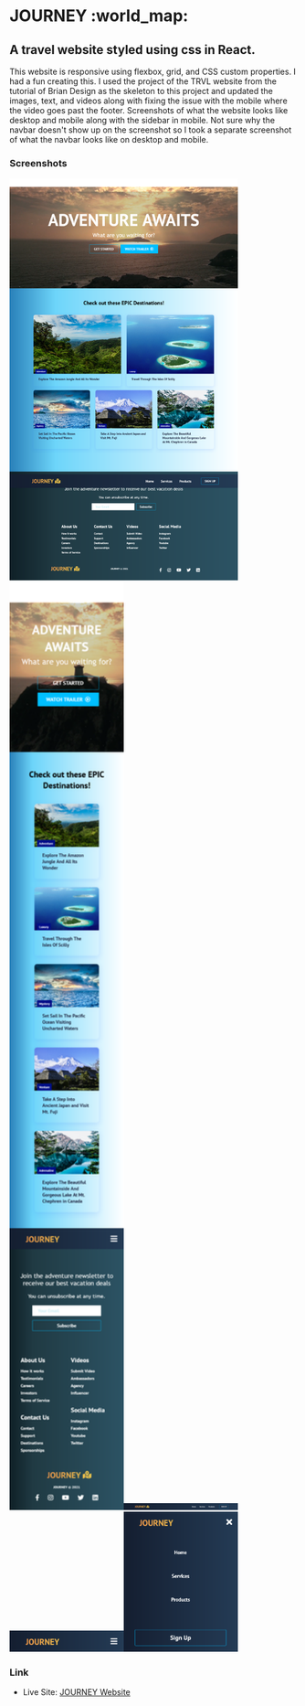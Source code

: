 <h1>JOURNEY :world_map:</h1>

<h2>A travel website styled using css in React. </h2>

<p>This website is responsive using flexbox, grid, and CSS custom properties. I had a fun creating this. I used the project of the TRVL website from the tutorial of Brian Design as the skeleton to this project and updated the images, text, and videos along with fixing the issue with the mobile where the video goes past the footer. Screenshots of what the website looks like desktop and mobile along with the sidebar in mobile. Not sure why the navbar doesn't show up on the screenshot so I took a separate screenshot of what the navbar looks like on desktop and mobile.</p>

### Screenshots

<img src="src/screenshots/desktop.png" width="400"><img src="src/screenshots/mobile.png" width="200"><img src="src/screenshots/navbar.png" width="200"><img src="src/screenshots/navbar-mobile.png" width="200"><img src="src/screenshots/sidebar.png" width="200">

### Link

- Live Site: [JOURNEY Website]()
